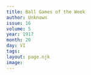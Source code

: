 ```yaml
---
title: Ball Games of the Week
author: Unknown
issue: 16
volume: 5
year: 1917
month: 20
day: VI
tags:
layout: page.njk
image:
---
```



